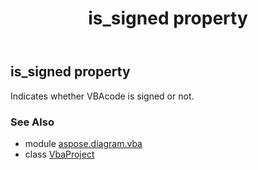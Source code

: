 ﻿---
title: is_signed property
second_title: Aspose.Diagram for Python via .NET API References
description: 
type: docs
weight: 30
url: /python-net/aspose.diagram.vba/vbaproject/is_signed/
is_root: false
---

## is_signed property


Indicates whether VBAcode is signed or not.

### See Also
* module [aspose.diagram.vba](../../)
* class [VbaProject](/diagram/python-net/aspose.diagram.vba/vbaproject)
